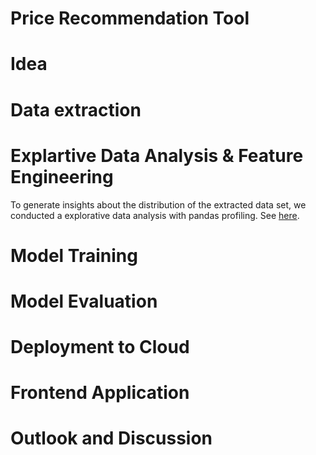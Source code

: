 # Price Recommendation Tool

# Idea


# Data extraction 


# Explartive Data Analysis & Feature Engineering 

To generate insights about the distribution of the extracted data set, we conducted a explorative data analysis with pandas profiling. See [here](..\ImmmoWelt_Price_Guide\eda-wue-rent-all.html).



# Model Training 


# Model Evaluation 


# Deployment to Cloud 


# Frontend Application 


# Outlook and Discussion
